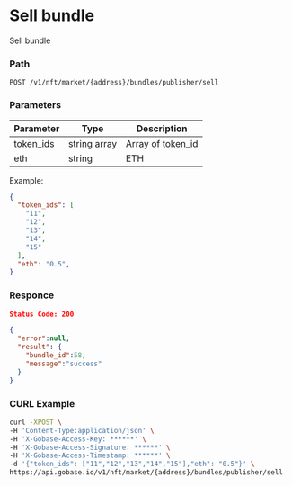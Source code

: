 # Sell bundle

Sell bundle

### Path
```
POST /v1/nft/market/{address}/bundles/publisher/sell
```

### Parameters

|  Parameter   |  Type            | Description         |
| ------------ | ---------------- | ------------------- |
|  token_ids   |  string array    | Array of token_id   |
|  eth         |  string          | ETH                 |

Example:
```json
{
  "token_ids": [
    "11",
    "12",
    "13",
    "14",
    "15"
  ],
  "eth": "0.5",
}
```

### Responce
```json
Status Code: 200

{
  "error":null,
  "result": {
    "bundle_id":58,
    "message":"success"
  }
}
```

### CURL Example
```bash
curl -XPOST \
-H 'Content-Type:application/json' \
-H 'X-Gobase-Access-Key: ******' \
-H 'X-Gobase-Access-Signature: ******' \
-H 'X-Gobase-Access-Timestamp: ******' \
-d '{"token_ids": ["11","12","13","14","15"],"eth": "0.5"}' \
https://api.gobase.io/v1/nft/market/{address}/bundles/publisher/sell
```

